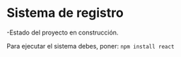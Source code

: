 <h1> Sistema de registro </h1>

-Estado del proyecto en construcción.

Para ejecutar el sistema debes, poner:
```npm install react```
